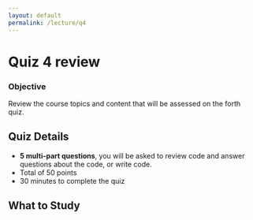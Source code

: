```yaml
---
layout: default
permalink: /lecture/q4
---
```


# Quiz 4 review 

### Objective

Review the course topics and content that will be assessed on the forth quiz.

## Quiz Details
* __5 multi-part questions__, you will be asked to review code and answer questions about the code, or write code.
* Total of 50 points
* 30 minutes to complete the quiz

## What to Study
   


